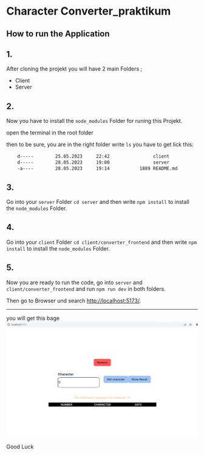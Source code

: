 # Character Converter_praktikum

## How to run the Application

## 1.
After cloning the projekt you will have 2 main Folders ;


- Client
- Server

## 2.

Now you have to install the `node_modules` Folder for runing this Projekt.

open the terminal in the root folder

then to be sure, you are in the right folder write `ls` you have to get lick this:
```
    d-----        25.05.2023     22:42                client
    d-----        28.05.2023     19:00                server
    -a----        28.05.2023     19:14           1889 README.md

```

## 3.

Go into your `server` Folder `cd server` and then write `npm install` to install the `node_modules` Folder.

## 4. 

Go into your `client` Folder `cd client/converter_frontend` and then write `npm install` to install the `node_modules` Folder.

## 5.

Now you are ready to run the code, go into `server` and `client/converter_frontend` and run `npm run dev` in both folders.

Then go to Browser und search [http://localhost:5173/](http://localhost:5173/).

---

you will get this bage ![alt text](client/converter_frontend/src/Screenshot%202023-05-28%20192650.png)


Good Luck

